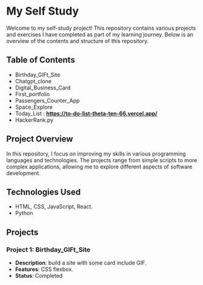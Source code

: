 # My Self Study

Welcome to my self-study project! This repository contains various projects and exercises I have completed as part of my learning journey. Below is an overview of the contents and structure of this repository.

## Table of Contents
- Birthday_GIFt_Site
- Chatgpt_clone
- Digital_Business_Card
- First_portfolio
- Passengers_Counter_App
- Space_Explore
- Today_List : **https://to-do-list-theta-ten-66.vercel.app/**
- HackerRank.py

## Project Overview
In this repository, I focus on improving my skills in various programming languages and technologies. The projects range from simple scripts to more complex applications, allowing me to explore different aspects of software development.

## Technologies Used
- HTML, CSS, JavaScript, React.
- Python

## Projects
### Project 1: Birthday_GIFt_Site
- **Description**: build a site with some card include GIF.
- **Features**: CSS flexbox.
- **Status**: Completed
